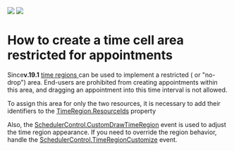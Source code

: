 <!-- default badges list -->
[![](https://img.shields.io/badge/Open_in_DevExpress_Support_Center-FF7200?style=flat-square&logo=DevExpress&logoColor=white)](https://supportcenter.devexpress.com/ticket/details/E58)
[![](https://img.shields.io/badge/📖_How_to_use_DevExpress_Examples-e9f6fc?style=flat-square)](https://docs.devexpress.com/GeneralInformation/403183)
<!-- default badges end -->
# How to create a time cell area restricted for appointments


<p></p><p>Since<b>v.19.1</b> <a href="https://docs.devexpress.com/WindowsForms/DevExpress.XtraScheduler.TimeRegion"><u>time regions </u></a><u> </u> can be used to implement a restricted ( or "no-drop") area. End-users are prohibited from creating appointments within this area, and dragging an appointment into this time interval is not allowed.</p><p>To assign this area for only the two resources, it is necessary to add their identifiers to the <a href="https://docs.devexpress.com/WindowsForms/DevExpress.XtraScheduler.TimeRegion.ResourceIds">TimeRegion.ResourceIds</a> property</p><p>Also, the <a href="https://docs.devexpress.com/WindowsForms/DevExpress.XtraScheduler.SchedulerControl.CustomDrawTimeRegion">SchedulerControl.CustomDrawTimeRegion</a> event is used to adjust the time region appearance. If you need to override the region behavior, handle the <a href="https://docs.devexpress.com/WindowsForms/DevExpress.XtraScheduler.SchedulerControl.TimeRegionCustomize">SchedulerControl.TimeRegionCustomize</a> event.</p>

<br/>

